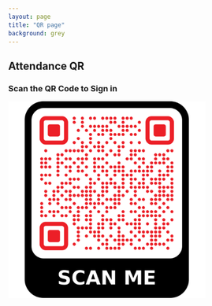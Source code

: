 ```yaml
---
layout: page
title: "QR page"
background: grey
---
```


<div class="row">
  <div class="col-lg-12 text-center">
    <h2 class="section-heading text-uppercase">Attendance QR</h2>
    <h3 class="section-subheading text-muted">Scan the QR Code to Sign in</h3>
  </div>
</div>

<div class="row justify-content-center">
  <div class="col-lg-8">
  <img src="../assets/img/attendance-page-qr-code.png" width="400px"> 
  </div>
</div>
